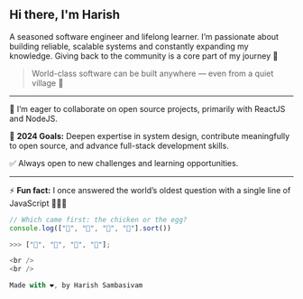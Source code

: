## Hi there, I'm Harish

A seasoned software engineer and lifelong learner. I’m passionate about building reliable, scalable systems and constantly expanding my knowledge. Giving back to the community is a core part of my journey 🎯

> World-class software can be built anywhere — even from a quiet village 💚

---

👯 I’m eager to collaborate on open source projects, primarily with ReactJS and NodeJS.

🥅 **2024 Goals:** Deepen expertise in system design, contribute meaningfully to open source, and advance full-stack development skills.

✅ Always open to new challenges and learning opportunities.

---

⚡ **Fun fact:** I once answered the world’s oldest question with a single line of JavaScript 🙈🙈🙈

```javascript
// Which came first: the chicken or the egg?
console.log(["🥚", "🐣", "🐥", "🐔"].sort())

>>> ["🐔", "🥚", "🐣", "🐥"];

<br />
<br />

Made with ❤, by Harish Sambasivam
